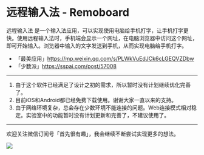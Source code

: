 # 远程输入法 - Remoboard

远程输入法 是一个输入法应用，可以实现使用电脑给手机打字，让手机打字更快。使用远程输入法时，手机端会显示一个网址，在电脑浏览器中访问这个网址，即可开始输入。浏览器中输入的文字发送到手机，从而实现电脑给手机打字。

- 「最美应用」https://mp.weixin.qq.com/s/PLWkVuEdJCk6cLGEQVZDbw
- 「少数派」https://sspai.com/post/57008

---

1. 由于这个软件已经满足了设计之初的需求，所以暂时没有计划继续优化完善了。
2. 目前iOS和Android都已经免费下载使用。谢谢大家一直以来的支持。
3. 由于网络环境复杂，总会存在少数环境不能连接的问题。Web连接模式相对稳定。实验室中的功能暂时没有计划更新和完善了，不建议使用了。

---

欢迎关注微信订阅号「首先很有趣」，我会继续不断尝试实现更多的想法。

![](media/15969904617341.jpg)
